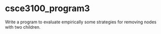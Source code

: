 # csce3100_program3
Write a program to evaluate empirically some strategies for removing nodes with two children.
